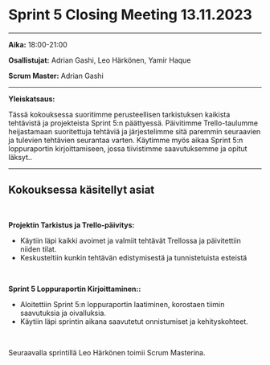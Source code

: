 # **Sprint 5 Closing Meeting 13.11.2023**

---

**Aika:** 18:00-21:00

**Osallistujat:** Adrian Gashi, Leo Härkönen, Yamir Haque

**Scrum Master:** Adrian Gashi

---

**Yleiskatsaus:**

Tässä kokouksessa suoritimme perusteellisen tarkistuksen kaikista tehtävistä ja projekteista Sprint 5:n päättyessä. Päivitimme Trello-taulumme heijastamaan suoritettuja tehtäviä ja järjestelimme sitä paremmin seuraavien ja tulevien tehtävien seurantaa varten. Käytimme myös aikaa Sprint 5:n loppuraportin kirjoittamiseen, jossa tiivistimme saavutuksemme ja opitut läksyt..

---

## **Kokouksessa käsitellyt asiat**

‌

**Projektin Tarkistus ja Trello-päivitys:**

- Käytiin läpi kaikki avoimet ja valmiit tehtävät Trellossa ja päivitettiin niiden tilat.
- Keskusteltiin kunkin tehtävän edistymisestä ja tunnistetuista esteistä

‌

**Sprint 5 Loppuraportin Kirjoittaminen::**

- Aloitettiin Sprint 5:n loppuraportin laatiminen, korostaen tiimin saavutuksia ja oivalluksia.
- Käytiin läpi sprintin aikana saavutetut onnistumiset ja kehityskohteet.

‌

Seuraavalla sprintillä Leo Härkönen toimii Scrum Masterina.
